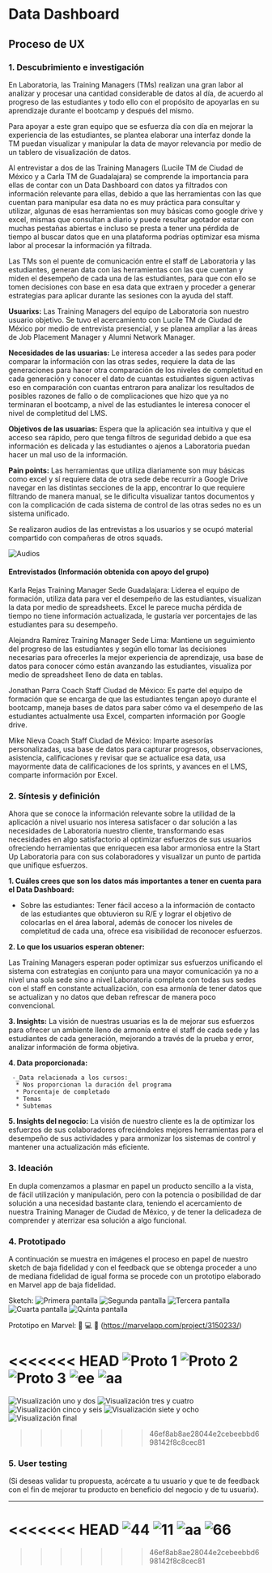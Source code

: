 # **Data Dashboard**

## **Proceso de UX**

### **1. Descubrimiento e investigación**

En Laboratoria, las Training Managers (TMs) realizan una gran labor al analizar y procesar una cantidad considerable de datos al día, de acuerdo al progreso de las estudiantes y todo ello con el propósito de apoyarlas en su aprendizaje durante el bootcamp y después del mismo.

Para apoyar a este gran equipo que se esfuerza día con día en mejorar la experiencia de las estudiantes, se plantea elaborar una interfaz donde la TM puedan visualizar y manipular la data de mayor relevancia por medio de un tablero de visualización de datos.

Al entrevistar a dos de las Training Managers (Lucile TM de Ciudad de México y a Carla TM de Guadalajara) se comprende la importancia para ellas de contar con un Data Dashboard con datos ya filtrados con información relevante para ellas, debido a que las herramientas con las que cuentan para manipular esa data no es muy práctica para consultar y utilizar, algunas de esas herramientas son muy básicas como google drive y excel, mismas que consultan a diario y puede resultar agotador estar con muchas pestañas abiertas e incluso se presta a tener una pérdida de tiempo al buscar datos que en una plataforma podrías optimizar esa misma labor al procesar la información ya filtrada.

Las TMs son el puente de comunicación entre el staff de Laboratoria y las estudiantes, generan data con las herramientas con las que cuentan y miden el desempeño de cada una de las estudiantes, para que con ello se tomen decisiones con base en esa data que extraen y proceder a generar estrategias para aplicar durante las sesiones con la ayuda del staff.

__Usuarixs:__ Las Training Managers del equipo de Laboratoria son nuestro usuario objetivo. Se tuvo el acercamiento con Lucile TM de Ciudad de México por medio de entrevista presencial, y se planea ampliar a las áreas de Job Placement Manager y Alumni Network Manager.

__Necesidades de las usuarias:__ Le interesa acceder a las sedes para poder comparar la información con las otras sedes, requiere la data de las generaciones para hacer otra comparación de los niveles de completitud en cada generación y conocer el dato de cuantas estudiantes siguen activas eso en comparación con cuantas entraron para analizar los resultados de posibles razones de fallo o de complicaciones que hizo que ya no terminaran el bootcamp, a nivel de las estudiantes le interesa conocer el nivel de completitud del LMS.

__Objetivos de las usuarias:__ Espera que la aplicación sea intuitiva y que el acceso sea rápido, pero que tenga filtros de seguridad debido a que esa información es delicada y las estudiantes o ajenos a Laboratoria puedan hacer un mal uso de la información.

__Pain points:__ Las herramientas que utiliza diariamente son muy básicas como excel y sí requiere data de otra sede debe recurrir a Google Drive navegar en las distintas secciones de la app, encontrar lo que requiere filtrando de manera manual, se le dificulta visualizar tantos documentos y con la complicación de cada sistema de control de las otras sedes no es un sistema unificado.

Se realizaron audios de las entrevistas a los usuarios y se ocupó material compartido con compañeras de otros squads.

![Audios](Images/Audio.Entrevistas.jpg)

#### Entrevistados (Información obtenida con apoyo del grupo)

Karla Rejas Training Manager Sede Guadalajara: Liderea el equipo de formación, utiliza data para ver el desempeño de las estudiantes, visualizan la data por medio de spreadsheets. Excel le parece mucha pérdida de tiempo no tiene información actualizada, le gustaría ver porcentajes de las estudiantes para su desempeño.

Alejandra Ramírez Training Manager Sede Lima: Mantiene un seguimiento del progreso de las estudiantes y según ello tomar las decisiones necesarias para ofrecerles la mejor experiencia de aprendizaje, usa base de datos  para conocer cómo están avanzando las estudiantes, visualiza por
medio de spreadsheet lleno de data en tablas.

Jonathan Parra Coach Staff Ciudad de México: Es parte del equipo de formación que se encarga de que las estudiantes tengan apoyo durante el bootcamp, maneja bases de datos para saber cómo va el desempeño de las estudiantes actualmente usa Excel, comparten información por Google drive.

Mike Nieva Coach Staff Ciudad de México: Imparte asesorías personalizadas, usa base de datos para capturar progresos, observaciones, asistencia, calificaciones y revisar que se actualice esa data, usa mayormente data de calificaciones de los sprints, y avances en el LMS, comparte información por Excel.


### **2. Síntesis y definición**

Ahora que se conoce la información relevante sobre la utilidad de la aplicación a nivel usuario nos interesa satisfacer o dar solución a las necesidades de Laboratoria nuestro cliente, transformando esas necesidades en algo satisfactorio al optimizar esfuerzos de sus usuarios ofreciendo herramientas que enriquecen esa labor armoniosa entre la Start Up Laboratoria para con sus colaboradores y visualizar un punto de partida que unifique esfuerzos.

__1. Cuáles crees que son los datos más importantes a tener en cuenta para el Data Dashboard:__

   - Sobre las estudiantes:
   Tener fácil acceso a la información de contacto de las estudiantes que obtuvieron su R/E y lograr el objetivo de colocarlas en el área laboral, además de conocer los niveles de completitud de cada una, ofrece esa visibilidad de reconocer esfuerzos.


__2. Lo que los usuarios esperan obtener:__

   Las Training Managers esperan poder optimizar sus esfuerzos unificando el sistema con estrategias en conjunto para una mayor comunicación ya no a nivel una sola sede sino a nivel Laboratoria completa con todas sus sedes con el staff en constante actualización, con esa armonía de tener datos que se actualizan y no datos que deban refrescar de manera poco convencional.


__3. Insights:__
   La visión de nuestras usuarias es la de mejorar sus esfuerzos para ofrecer un ambiente lleno de armonía entre el staff de cada sede y las estudiantes de cada generación, mejorando a través de la prueba y error, analizar información de forma objetiva.

__4. Data proporcionada:__

     -_Data relacionada a los cursos:_
      * Nos proporcionan la duración del programa
      * Porcentaje de completado
      * Temas
      * Subtemas

__5. Insights del negocio:__
   La visión de nuestro cliente es la de optimizar los esfuerzos de sus colaboradores ofreciéndoles mejores herramientas para el desempeño de sus actividades y para armonizar los sistemas de control y mantener una actualización más eficiente.

### **3. Ideación**

En dupla comenzamos a plasmar en papel un producto sencillo a la vista, de fácil utilización y manipulación, pero con la potencia o posibilidad de dar solución a una necesidad bastante clara, teniendo el acercamiento de nuestra Training Manager de Ciudad de México, y de tener la delicadeza de comprender y aterrizar esa solución a algo funcional.

### **4. Prototipado**

A continuación se muestra en imágenes el proceso en papel de nuestro sketch de baja fidelidad y con el feedback que se obtenga proceder a uno de mediana fidelidad de igual forma se procede con un prototipo elaborado en Marvel app de baja fidelidad.

Sketch:
![Primera pantalla](Images/01.sketch.jpg)
![Segunda pantalla](Images/02.sketch.jpg)
![Tercera pantalla](Images/03.sketch.jpg)
![Cuarta pantalla](Images/04.sketch.jpg)
![Quinta pantalla](Images/05.sketch.jpg)


Prototipo en Marvel: :floppy_disk: :computer: :space_invader: (https://marvelapp.com/project/3150233/)

<<<<<<< HEAD
![Proto 1](https://github.com/adrilu7/cdmx-2018-06-bc-core-am-data-dashboard/blob/master/ux/Imagenes/001.jpg)
![Proto 2](https://github.com/adrilu7/cdmx-2018-06-bc-core-am-data-dashboard/blob/master/ux/Imagenes/002.jpg)
![Proto 3](https://github.com/adrilu7/cdmx-2018-06-bc-core-am-data-dashboard/blob/master/ux/Imagenes/003.jpg)
![ee](https://github.com/adrilu7/cdmx-2018-06-bc-core-am-data-dashboard/blob/master/ux/Imagenes/004.jpg)
![aa](https://github.com/adrilu7/cdmx-2018-06-bc-core-am-data-dashboard/blob/master/ux/Imagenes/005.jpg)
=======
![Visualización uno y dos](Images/001.proto.jpg)
![Visualización tres y cuatro](Images/002.proto.jpg)
![Visualización cinco y seis](Images/003.proto.jpg)
![Visualización siete y ocho](Images/004.proto.jpg)
![Visualización final](Images/005.proto.jpg)
>>>>>>> 46ef8ab8ae28044e2cebeebbd698142f8c8cec81


### **5. User testing**
(Si deseas validar tu propuesta, acércate a tu usuario y que te de feedback con el fin de mejorar tu producto en beneficio del negocio y de tu usuarix).
****

<<<<<<< HEAD
![44](https://github.com/adrilu7/cdmx-2018-06-bc-core-am-data-dashboard/blob/master/ux/Imagenes/01.jpg)
![11](https://github.com/adrilu7/cdmx-2018-06-bc-core-am-data-dashboard/blob/master/ux/Imagenes/02.jpg)
![aa](https://github.com/adrilu7/cdmx-2018-06-bc-core-am-data-dashboard/blob/master/ux/Imagenes/04.jpg)
![66](https://github.com/adrilu7/cdmx-2018-06-bc-core-am-data-dashboard/blob/master/ux/Imagenes/05.jpg)
=======
>>>>>>> 46ef8ab8ae28044e2cebeebbd698142f8c8cec81
